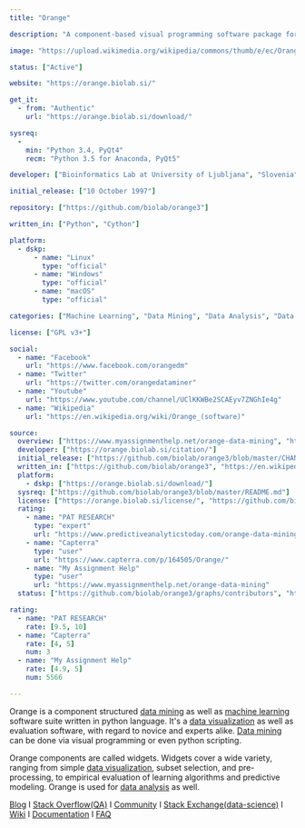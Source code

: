 ```yaml
---
title: "Orange"

description: "A component-based visual programming software package for data visualization, machine learning, data mining, and data analysis."

image: "https://upload.wikimedia.org/wikipedia/commons/thumb/e/ec/Orange-software-logo.png/320px-Orange-software-logo.png"

status: ["Active"]

website: "https://orange.biolab.si/"

get_it:
  - from: "Authentic"
    url: "https://orange.biolab.si/download/"

sysreq:
  -
    min: "Python 3.4, PyQt4"
    recm: "Python 3.5 for Anaconda, PyQt5"

developer: ["Bioinformatics Lab at University of Ljubljana", "Slovenia"]

initial_release: ["10 October 1997"]

repository: ["https://github.com/biolab/orange3"]

written_in: ["Python", "Cython"]

platform:
  - dskp:
      - name: "Linux"
        type: "official"
      - name: "Windows"
        type: "official"
      - name: "macOS"
        type: "official"

categories: ["Machine Learning", "Data Mining", "Data Analysis", "Data Visualization"]

license: ["GPL v3+"]

social:
  - name: "Facebook"
    url: "https://www.facebook.com/orangedm"
  - name: "Twitter"
    url: "https://twitter.com/orangedataminer"
  - name: "Youtube"
    url: "https://www.youtube.com/channel/UClKKWBe2SCAEyv7ZNGhIe4g"
  - name: "Wikipedia"
    url: "https://en.wikipedia.org/wiki/Orange_(software)"

source:
  overview: ["https://www.myassignmenthelp.net/orange-data-mining", "https://en.wikipedia.org/w/index.php?title=Orange_(software)&oldid=877016206"]
  developer: ["https://orange.biolab.si/citation/"]
  initial_release: ["https://github.com/biolab/orange3/blob/master/CHANGELOG.md#01---1996-10-10", "https://en.wikipedia.org/w/index.php?title=Orange_(software)&oldid=877016206"]
  written_in: ["https://github.com/biolab/orange3", "https://en.wikipedia.org/w/index.php?title=Orange_(software)&oldid=877016206"]
  platform:
    - dskp: ["https://orange.biolab.si/download/"]
  sysreq: ["https://github.com/biolab/orange3/blob/master/README.md"]
  license: ["https://orange.biolab.si/license/", "https://github.com/biolab/orange3/blob/master/LICENSE"]
  rating:
    - name: "PAT RESEARCH"
      type: "expert"
      url: "https://www.predictiveanalyticstoday.com/orange-data-mining/"
    - name: "Capterra"
      type: "user"
      url: "https://www.capterra.com/p/164505/Orange/"
    - name: "My Assignment Help"
      type: "user"
      url: "https://www.myassignmenthelp.net/orange-data-mining"
  status: ["https://github.com/biolab/orange3/graphs/contributors", "https://blog.biolab.si/"]

rating:
  - name: "PAT RESEARCH"
    rate: [9.5, 10]
  - name: "Capterra"
    rate: [4, 5]
    num: 3
  - name: "My Assignment Help"
    rate: [4.9, 5]
    num: 5566

---
```

  Orange is a component structured [data mining](/categories/data-mining) as well as [machine learning](/categories/machine-learning) software suite written in python language. It's a [data visualization](/categories/data-visualization) as well as evaluation software, with regard to novice and experts alike. [Data mining](/categories/data-mining) can be done via visual programming or even python scripting.
  
  Orange components are called widgets. Widgets cover a wide variety, ranging from simple [data visualization](/categories/data-visualization), subset selection, and pre-processing, to empirical evaluation of learning algorithms and predictive modeling. Orange is used for [data analysis](/categories/[data-analysis) as well.
  
  [Blog](https://blog.biolab.si/) I [Stack Overflow(QA)](https://stackoverflow.com/questions/tagged/orange) I [Community](https://orange.biolab.si/community/) I [Stack Exchange(data-science)](https://datascience.stackexchange.com/questions/tagged/orange) I [Wiki](https://github.com/biolab/orange3/wiki) I [Documentation](https://orange.biolab.si/docs/) I [FAQ](https://orange.biolab.si/faq/)
